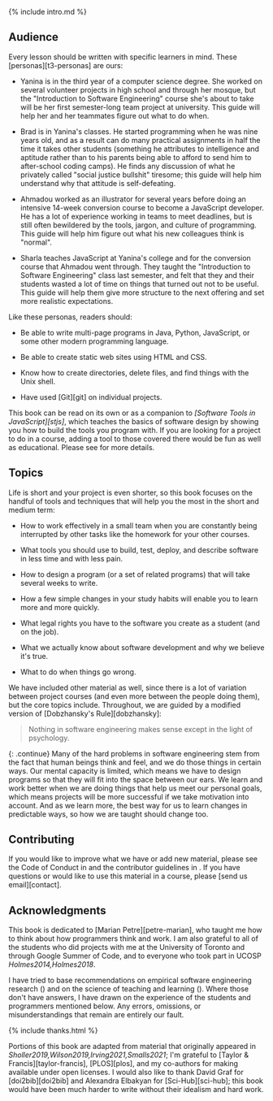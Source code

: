 ---
---

{% include intro.md %}

## Audience

Every lesson should be written with specific learners in mind.  These
<span i="learner persona">[personas][t3-personas]</span> are ours:

-   Yanina is in the third year of a computer science degree. She worked on
    several volunteer projects in high school and through her mosque, but the
    "Introduction to Software Engineering" course she's about to take will be
    her first semester-long team project at university. This guide will help her
    and her teammates figure out what to do when.

-   Brad is in Yanina's classes. He started programming when he was nine years
    old, and as a result can do many practical assignments in half the time it
    takes other students (something he attributes to intelligence and aptitude
    rather than to his parents being able to afford to send him to after-school
    coding camps). He finds any discussion of what he privately called "social
    justice bullshit" tiresome; this guide will help him understand why that
    attitude is self-defeating.

-   Ahmadou worked as an illustrator for several years before doing an intensive
    14-week conversion course to become a JavaScript developer. He has a lot of
    experience working in teams to meet deadlines, but is still often bewildered
    by the tools, jargon, and culture of programming. This guide will help him
    figure out what his new colleagues think is "normal".

-   Sharla teaches JavaScript at Yanina's college and for the conversion course
    that Ahmadou went through. They taught the "Introduction to Software
    Engineering" class last semester, and felt that they and their students
    wasted a lot of time on things that turned out not to be useful. This guide
    will help them give more structure to the next offering and set more
    realistic expectations.

Like these personas, readers should:

-   Be able to write multi-page programs in Java, Python, JavaScript, or some
    other modern programming language.

-   Be able to create static web sites using HTML and CSS.

-   Know how to create directories, delete files, and find things with the Unix
    shell.

-   Have used [Git][git] on individual projects.

This book can be read on its own or as a companion to *[Software Tools in
JavaScript][stjs]*, which teaches the basics of software design by showing you
how to build the tools you program with.  If you are looking for a project to do
in a course, adding a tool to those covered there would be fun as well as
educational.  Please see <span x="conclusion"/> for more details.

## Topics

Life is short and your project is even shorter, so this book focuses on the
handful of tools and techniques that will help you the most in the short and
medium term:

-   How to work effectively in a small team when you are constantly being
    interrupted by other tasks like the homework for your other courses.

-   What tools you should use to build, test, deploy, and describe software
    in less time and with less pain.

-   How to design a program (or a set of related programs) that will take
    several weeks to write.

-   How a few simple changes in your study habits will enable you to learn more
    and more quickly.

-   What legal rights you have to the software you create as a student (and on
    the job).

-   What we actually know about software development and why we believe it's
    true.

-   What to do when things go wrong.

We have included other material as well, since there is a lot of variation
between project courses (and even more between the people doing them), but the
core topics include.  Throughout, we are guided by a modified version of
[Dobzhansky's Rule][dobzhansky]:

<blockquote markdown="1">

Nothing in software engineering makes sense except in the light of psychology.

</blockquote>

{: .continue}
Many of the hard problems in software engineering stem from the fact that human
beings think and feel, and we do those things in certain ways.  Our mental
capacity is limited, which means we have to design programs so that they will
fit into the space between our ears. We learn and work better when we are doing
things that help us meet our personal goals, which means projects will be more
successful if we take motivation into account. And as we learn more, the best
way for us to learn changes in predictable ways, so how we are taught should
change too.

## Contributing

If you would like to improve what we have or add new material, please see the
Code of Conduct in <span x="conduct"/> and the contributor guidelines in <span
x="contributing"/>.  If you have questions or would like to use this material in
a course, please [send us email][contact].

## Acknowledgments

This book is dedicated to <span i="Petre, Marian">[Marian
Petre][petre-marian]</span>, who taught me how to think about how programmers
think and work.  I am also grateful to all of the students who did projects with
me at the <span i="University of Toronto">University of Toronto</span> and
through <span i="Google Summer of Code">Google Summer of Code</span>, and to
everyone who took part in <span i="UCOSP">UCOSP</span>
<cite>Holmes2014,Holmes2018</cite>.

I have tried to base recommendations on empirical software engineering research
(<span x="research"/>) and on the science of teaching and learning (<span
x="thinking"/>). Where those don't have answers, I have drawn on the experience
of the students and programmers mentioned below.  Any errors, omissions, or
misunderstandings that remain are entirely our fault.

{% include thanks.html %}

Portions of this book are adapted from material that originally appeared in
<cite>Sholler2019,Wilson2019,Irving2021,Smalls2021</cite>; I'm grateful to <span
i="Taylor & Francis">[Taylor & Francis][taylor-francis]</span>, <span
i="PLOS">[PLOS][plos]</span>, and my co-authors for making available under open
licenses.  I would also like to thank <span i="Graf, David">David Graf</span>
for <span i="doi2bib">[doi2bib][doi2bib]</span> and <span i="Elbakyan,
Alexander">Alexandra Elbakyan</span> for <span
i="Sci-Hub">[Sci-Hub][sci-hub]</span>; this book would have been much harder to
write without their idealism and hard work.
